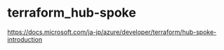 # terraform_hub-spoke
https://docs.microsoft.com/ja-jp/azure/developer/terraform/hub-spoke-introduction
